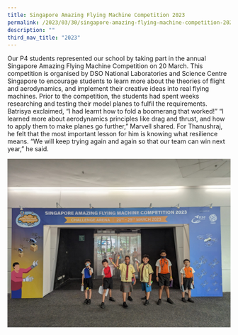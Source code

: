 ```yaml
---
title: Singapore Amazing Flying Machine Competition 2023
permalink: /2023/03/30/singapore-amazing-flying-machine-competition-2023/
description: ""
third_nav_title: "2023"
---
```

<p>Our P4 students represented our school by taking part in the annual Singapore Amazing Flying Machine Competition on 20 March. This competition is organised by DSO National Laboratories and Science Centre Singapore to encourage students to learn more about the theories of flight and aerodynamics, and implement their creative ideas into real flying machines. Prior to the competition, the students had spent weeks researching and testing their model planes to fulfil the requirements. Batrisya exclaimed, “I had learnt how to fold a boomerang that worked!” “I learned more about aerodynamics principles like drag and thrust, and how to apply them to make planes go further,” Marvell shared. For Thanushraj, he felt that the most important lesson for him is knowing what resilience means. “We will keep trying again and again so that our team can win next year,” he said.</p>
<img src="/images/safmc2023.jpg">